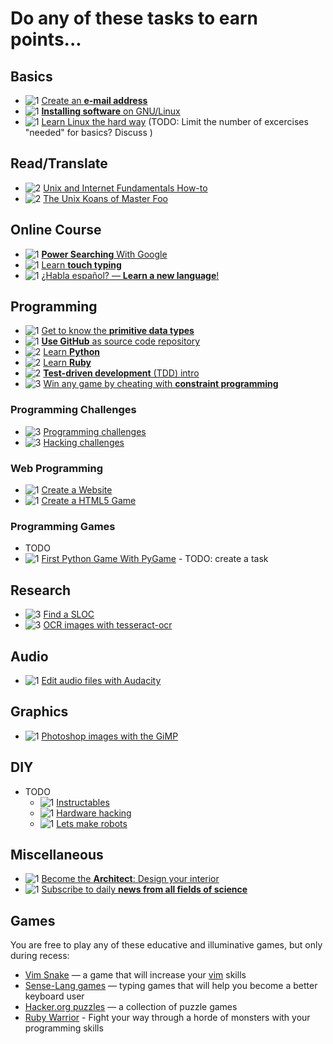 Do any of these tasks to earn points...
=======================================

Basics
------
* ![[1]][1] [Create an **e-mail address**](tasks/create_email_address.md)
* ![[1]][1] [**Installing software** on GNU/Linux](tasks/install_software.md)
* ![[1]][1] [Learn Linux the hard way](http://nixsrv.com/llthw/ex1) (TODO: Limit the number of excercises "needed" for basics? Discuss )

Read/Translate
--------------
* ![[2]][2] [Unix and Internet Fundamentals How-to](tasks/translate_TLDP_UIF.md)
* ![[2]][2] [The Unix Koans of Master Foo](tasks/unix_koans.md)

Online Course
-------------
* ![[1]][1] [**Power Searching** With Google](tasks/power_searching_google.md)
* ![[1]][1] [Learn **touch typing**](tasks/touch_typing.md)
* ![[1]][1] [¿Habla español? — **Learn a new language**!](tasks/new_language.md)

Programming
-----------
* ![[1]][1] [Get to know the **primitive data types**](tasks/data_types.md)
* ![[1]][1] [**Use GitHub** as source code repository](tasks/create_git.md)
* ![[2]][2] [Learn **Python**](tasks/learn_python.md)
* ![[2]][2] [Learn **Ruby**](tasks/learn_ruby.md)
* ![[2]][2] [**Test-driven development** (TDD) intro](tasks/TDD_koans.md)
* ![[3]][3] [Win any game by cheating with **constraint programming**](tasks/constraint_programming.md)

### Programming Challenges ###
* ![[3]][3] [Programming challenges](tasks/programming_problems.md)
* ![[3]][3] [Hacking challenges](tasks/hacking_challenges.md)

### Web Programming ###
* ![[1]][1] [Create a Website](tasks/create_website.md)
* ![[1]][1] [Create a HTML5 Game](tasks/create_html_game.md)

### Programming Games ###
* TODO
* ![[1]][1] [First Python Game With PyGame](http://www.raywenderlich.com/24252/beginning-game-programming-for-teens-with-python) - TODO: create a task

Research
--------
* ![[3]][3] [Find a SLOC](tasks/Find_a_SLOC.md)
* ![[3]][3] [OCR images with tesseract-ocr](tasks/images_OCR.md)

Audio
-----
* ![[1]][1] [Edit audio files with Audacity](tasks/learn_audacity.md)

Graphics
-----
* ![[1]][1] [Photoshop images with the GiMP](tasks/learn_gimp.md)

DIY
---
* TODO
  * ![[1]][1] [Instructables](http://www.instructables.com/)
  * ![[1]][1] [Hardware hacking](https://diy.org/skills/hardwarehacker)
  * ![[1]][1] [Lets make robots](http://letsmakerobots.com/)

Miscellaneous
-------------
* ![[1]][1] [Become the **Architect**: Design your interior](tasks/interior_design.md)
* ![[1]][1] [Subscribe to daily **news from all fields of science**](tasks/zeitnews.md)

Games
-----
You are free to play any of these educative and illuminative games, but only during recess:
* [Vim Snake](http://www.vimsnake.com/) — a game that will increase your [vim](tasks/advanced_text_editing.md) skills
* [Sense-Lang games](http://games.sense-lang.org/) — typing games that will help you become a better keyboard user
* [Hacker.org puzzles](http://www.hacker.org/) — a collection of puzzle games
* [Ruby Warrior](https://www.bloc.io/ruby-warrior/) - Fight your way through a horde of monsters with your programming skills


[1]: https://github.com/CoderDojoSI/ideas/raw/master/tasks/resources/level_1.png "Level: easy"
[2]: https://github.com/CoderDojoSI/ideas/raw/master/tasks/resources/level_2.png "Level: intermediate"
[3]: https://github.com/CoderDojoSI/ideas/raw/master/tasks/resources/level_3.png "Level: advanced"

